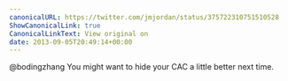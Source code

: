 ```yaml
---
canonicalURL: https://twitter.com/jmjordan/status/375722310751510528
ShowCanonicalLink: true
CanonicalLinkText: View original on
date: 2013-09-05T20:49:14+00:00
---
```

@bodingzhang You might want to hide your CAC a little better next time.
